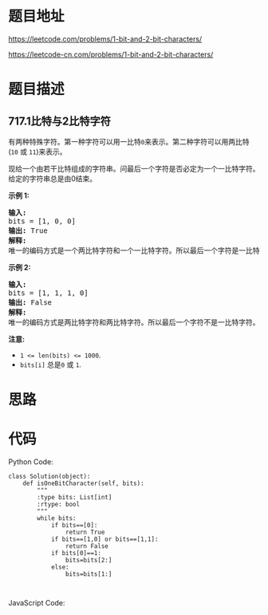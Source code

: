 # 题目地址
https://leetcode.com/problems/1-bit-and-2-bit-characters/

https://leetcode-cn.com/problems/1-bit-and-2-bit-characters/
# 题目描述
## 717.1比特与2比特字符
<p>有两种特殊字符。第一种字符可以用一比特<code>0</code>来表示。第二种字符可以用两比特(<code>10</code>&nbsp;或&nbsp;<code>11</code>)来表示。</p>

<p>现给一个由若干比特组成的字符串。问最后一个字符是否必定为一个一比特字符。给定的字符串总是由0结束。</p>

<p><strong>示例&nbsp;1:</strong></p>

<pre>
<strong>输入:</strong> 
bits = [1, 0, 0]
<strong>输出:</strong> True
<strong>解释:</strong> 
唯一的编码方式是一个两比特字符和一个一比特字符。所以最后一个字符是一比特字符。
</pre>

<p><strong>示例&nbsp;2:</strong></p>

<pre>
<strong>输入:</strong> 
bits = [1, 1, 1, 0]
<strong>输出:</strong> False
<strong>解释:</strong> 
唯一的编码方式是两比特字符和两比特字符。所以最后一个字符不是一比特字符。
</pre>

<p><strong>注意:</strong></p>

<ul>
	<li><code>1 &lt;= len(bits) &lt;= 1000</code>.</li>
	<li><code>bits[i]</code> 总是<code>0</code> 或&nbsp;<code>1</code>.</li>
</ul>

# 思路

# 代码
Python Code:

```
class Solution(object):
    def isOneBitCharacter(self, bits):
        """
        :type bits: List[int]
        :rtype: bool
        """
        while bits:
            if bits==[0]:
                return True
            if bits==[1,0] or bits==[1,1]:
                return False
            if bits[0]==1:
                bits=bits[2:]
            else:
                bits=bits[1:]
                
            
```
JavaScript Code:

```

```
